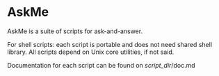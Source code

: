 # AskMe
AskMe is a suite of scripts for ask-and-answer.

For shell scripts: each script is portable and does not need shared shell library. All scripts depend on Unix core utilities, if not said.

Documentation for each script can be found on _script_dir_/doc.md
